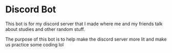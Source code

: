 # Discord Bot


This bot is for my discord server that I made where me and my friends talk about studies and other random stuff.

The purpose of this bot is to help make the discord server more lit and make us practice some coding lol